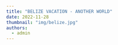 ```yaml
---
title: "BELIZE VACATION - ANOTHER WORLD"
date: 2022-11-28
thumbnail: "img/belize.jpg"
authors: 
  - admin
---
```

